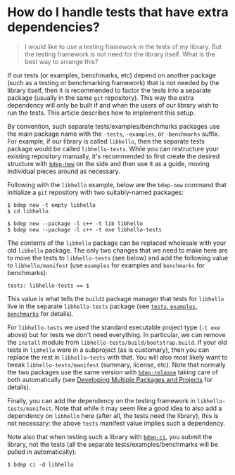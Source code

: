 # How do I handle tests that have extra dependencies?

> I would like to use a testing framework in the tests of my library. But the
> testing framework is not need for the library itself. What is the best way
> to arrange this?

If our tests (or examples, benchmarks, etc) depend on another package (such as
a testing or benchmarking framework) that is not needed by the library itself,
then it is recommended to factor the tests into a separate package (usually in
the same `git` repository). This way the extra dependency will only be built
if and when the users of our library wish to run the tests. This article
describes how to implement this setup.

By convention, such separate tests/examples/benchmarks packages use the main
package name with the `-tests`, `-examples`, or `-benchmarks` suffix. For
example, if our library is called `libhello`, then the separate tests package
would be called `libhello-tests`. While you can restructure your existing
repository manually, it's recommended to first create the desired structure
with [`bdep-new`][bdep-new] on the side and then use it as a guide, moving
individual pieces around as necessary.

Following with the `libhello` example, below are the `bdep-new` command
that initialize a `git` repository with two suitably-named packages:

```
$ bdep new -t empty libhello
$ cd libhello

$ bdep new --package -l c++ -t lib libhello
$ bdep new --package -l c++ -t exe libhello-tests
```

The contents of the `libhello` package can be replaced wholesale with your old
`libhello` package. The only two changes that we need to make here are to move
the tests to `libhello-tests` (see below) and add the following value to
`libhello/manifest` (use `examples` for examples and `benchmarks` for
benchmarks):

```
tests: libhello-tests == $
```

This value is what tells the `build2` package manager that tests for
`libhello` live in the separate `libhello-tests` package (see [`tests`,
`examples`, `benchmarks`][manifest-tests] for details).

For `libhello-tests` we used the standard executable project type (`-t exe`
above) but for tests we don't need everything. In particular, we can remove
the `install` module from `libhello-tests/build/bootstrap.build`. If your old
tests in `libhello` were in a subproject (as is customary), then you can
replace the rest in `libhello-tests` with that. You will also most likely want
to tweak `libhello-tests/manifest` (summary, license, etc).  Note that
normally the two packages use the same version with
[`bdep-release`][bdep-release] taking care of both automatically (see
[Developing Multiple Packages and Projects][guide-dev-multi] for details).

Finally, you can add the dependency on the testing framework in
`libhello-tests/manifest`. Note that while it may seem like a good idea to
also add a dependency on `libhello` here (after all, the tests need the
library), this is not necessary: the above `tests` manifest value implies such
a dependency.

Note also that when testing such a library with [`bdep-ci`][bdep-ci], you
submit the library, not the tests (all the separate tests/examples/benchmarks
will be pulled in automatically):

```
$ bdep ci -d libhello
```

[bdep-new]:         https://build2.org/bdep/doc/bdep-new.xhtml
[bdep-release]:     https://build2.org/bdep/doc/bdep-release.xhtml
[bdep-ci]:          https://build2.org/bdep/doc/bdep-ci.xhtml
[manifest-tests]:   https://build2.org/bpkg/doc/build2-package-manager-manual.xhtml#manifest-package-tests-examples-benchmarks
[guide-dev-multi]:  https://build2.org/build2-toolchain/doc/build2-toolchain-intro.xhtml#guide-dev-multi
